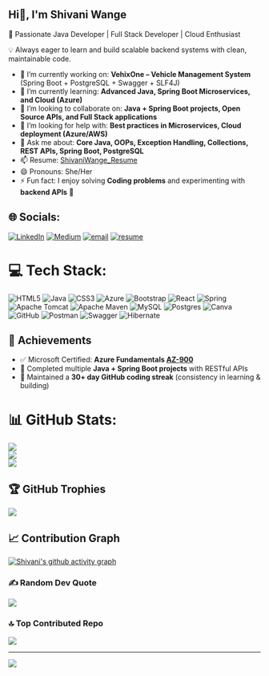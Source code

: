 ## Hi👋, I'm Shivani Wange
🚀 Passionate Java Developer | Full Stack Developer | Cloud Enthusiast

💡 Always eager to learn and build scalable backend systems with clean, maintainable code.

- 🔭 I’m currently working on: **VehixOne – Vehicle Management System** (Spring Boot + PostgreSQL + Swagger + SLF4J)  
- 🌱 I’m currently learning: **Advanced Java, Spring Boot Microservices, and Cloud (Azure)**  
- 👯 I’m looking to collaborate on: **Java + Spring Boot projects, Open Source APIs, and Full Stack applications**  
- 🤔 I’m looking for help with: **Best practices in Microservices, Cloud deployment (Azure/AWS)**  
- 💬 Ask me about: **Core Java, OOPs, Exception Handling, Collections, REST APIs, Spring Boot, PostgreSQL**  
- 📫 Resume:  [ShivaniWange_Resume](https://drive.google.com/file/d/1uYdrNvKgcLLMvxzDCpMbqiRc28JqYKc9/view)
- 😄 Pronouns: She/Her  
- ⚡ Fun fact: I enjoy solving **Coding problems** and experimenting with **backend APIs** 🚀


## 🌐 Socials:
[![LinkedIn](https://img.shields.io/badge/LinkedIn-%230077B5.svg?logo=linkedin&logoColor=white)](https://linkedin.com/in/shivani-wange-802255236) [![Medium](https://img.shields.io/badge/Medium-12100E?logo=medium&logoColor=white)](https://medium.com/@@shivaniwange2003) [![email](https://img.shields.io/badge/Email-D14836?logo=gmail&logoColor=white)](mailto:shivaniwange2003@gmail.com) 
[![resume](https://img.shields.io/badge/Resume-59666C?logo=resume&logoColor=white)](https://drive.google.com/file/d/1uYdrNvKgcLLMvxzDCpMbqiRc28JqYKc9/view) 

# 💻 Tech Stack:
![HTML5](https://img.shields.io/badge/html5-%23E34F26.svg?style=for-the-badge&logo=html5&logoColor=white) ![Java](https://img.shields.io/badge/java-%23ED8B00.svg?style=for-the-badge&logo=openjdk&logoColor=white) ![CSS3](https://img.shields.io/badge/css3-%231572B6.svg?style=for-the-badge&logo=css3&logoColor=white) ![Azure](https://img.shields.io/badge/azure-%230072C6.svg?style=for-the-badge&logo=microsoftazure&logoColor=white) ![Bootstrap](https://img.shields.io/badge/bootstrap-%238511FA.svg?style=for-the-badge&logo=bootstrap&logoColor=white) ![React](https://img.shields.io/badge/react-%2320232a.svg?style=for-the-badge&logo=react&logoColor=%2361DAFB) ![Spring](https://img.shields.io/badge/spring-%236DB33F.svg?style=for-the-badge&logo=spring&logoColor=white) ![Apache Tomcat](https://img.shields.io/badge/apache%20tomcat-%23F8DC75.svg?style=for-the-badge&logo=apache-tomcat&logoColor=black) ![Apache Maven](https://img.shields.io/badge/Apache%20Maven-C71A36?style=for-the-badge&logo=Apache%20Maven&logoColor=white) ![MySQL](https://img.shields.io/badge/mysql-4479A1.svg?style=for-the-badge&logo=mysql&logoColor=white) ![Postgres](https://img.shields.io/badge/postgres-%23316192.svg?style=for-the-badge&logo=postgresql&logoColor=white) ![Canva](https://img.shields.io/badge/Canva-%2300C4CC.svg?style=for-the-badge&logo=Canva&logoColor=white) ![GitHub](https://img.shields.io/badge/github-%23121011.svg?style=for-the-badge&logo=github&logoColor=white) ![Postman](https://img.shields.io/badge/Postman-FF6C37?style=for-the-badge&logo=postman&logoColor=white) ![Swagger](https://img.shields.io/badge/-Swagger-%23Clojure?style=for-the-badge&logo=swagger&logoColor=white) ![Hibernate](https://img.shields.io/badge/Hibernate-59666C?style=for-the-badge&logo=Hibernate&logoColor=white) 


## 🏅 Achievements  
- ✅ Microsoft Certified: **Azure Fundamentals [AZ-900](https://www.credly.com/users/shivani-wange/badges#credly)**  
- 🥇 Completed multiple **Java + Spring Boot projects** with RESTful APIs  
- 🌟 Maintained a **30+ day GitHub coding streak** (consistency in learning & building)  


# 📊 GitHub Stats:
![](https://github-readme-stats.vercel.app/api?username=ShivaniWange08&theme=radical&hide_border=false&include_all_commits=true&count_private=false)<br/>
![](https://nirzak-streak-stats.vercel.app/?user=ShivaniWange08&theme=radical&hide_border=false)<br/>
![](https://github-readme-stats.vercel.app/api/top-langs/?username=ShivaniWange08&theme=radical&hide_border=false&include_all_commits=true&count_private=false&layout=compact)

## 🏆 GitHub Trophies
![](https://github-profile-trophy.vercel.app/?username=ShivaniWange08&theme=radical&no-frame=false&no-bg=true&margin-w=4)


  ## 📈 Contribution Graph  
[![Shivani's github activity graph](https://github-readme-activity-graph.vercel.app/graph?username=ShivaniWange08&theme=tokyo-night)](https://github.com/ashutosh00710/github-readme-activity-graph)  


### ✍️ Random Dev Quote
![](https://quotes-github-readme.vercel.app/api?type=horizontal&theme=radical)

### 🔝 Top Contributed Repo
![](https://github-contributor-stats.vercel.app/api?username=ShivaniWange08&limit=5&theme=dark&combine_all_yearly_contributions=true)

---
[![](https://visitcount.itsvg.in/api?id=ShivaniWange08&icon=0&color=0)](https://visitcount.itsvg.in)
